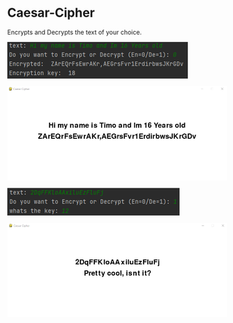 # Caesar-Cipher
 Encrypts and Decrypts the text of your choice.

![Input and Console Output](https://github.com/TimoBlum/Caesar-Cipher/blob/main/cipher%201.png "")

![Display Output](https://github.com/TimoBlum/Caesar-Cipher/blob/main/cipher%202.png "")

![Input and Console Output (Decryption)](https://github.com/TimoBlum/Caesar-Cipher/blob/main/cipher%203.png "")

![Display Output (Decryption)](https://github.com/TimoBlum/Caesar-Cipher/blob/main/cipher%204.png "")

